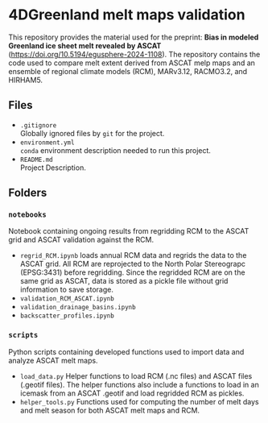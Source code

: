 # 4DGreenland melt maps validation 
This repository provides the material used for the preprint: **Bias in modeled Greenland ice sheet melt revealed by ASCAT**	(https://doi.org/10.5194/egusphere-2024-1108). The repository contains the code used to compare melt extent derived from ASCAT melp maps and an ensemble of regional climate models (RCM), MARv3.12, RACMO3.2, and HIRHAM5.

## Files

* `.gitignore`
<br> Globally ignored files by `git` for the project.
* `environment.yml`
<br> `conda` environment description needed to run this project.
* `README.md`
<br> Project Description. 

## Folders

### `notebooks`
Notebook containing ongoing results from regridding RCM to the ASCAT grid and ASCAT validation against the RCM. 
* `regrid_RCM.ipynb` loads annual RCM data and regrids the data to the ASCAT grid. All RCM are reprojected to the North Polar Stereograpc (EPSG:3431) before regridding. Since the regridded RCM are on the same grid as ASCAT, data is stored as a pickle file without grid information to save storage.
* `validation_RCM_ASCAT.ipynb`
* `validation_drainage_basins.ipynb`
* `backscatter_profiles.ipynb`

### `scripts`
Python scripts containing developed functions used to import data and analyze ASCAT melt maps. 
* `load_data.py` Helper functions to load RCM (.nc files) and ASCAT files (.geotif files). The helper functions also include a functions to load in an icemask from an ASCAT .geotif and load regridded RCM as pickles. 
* `helper_tools.py` Functions used for computing the number of melt days and melt season for both ASCAT melt maps and RCM. 

